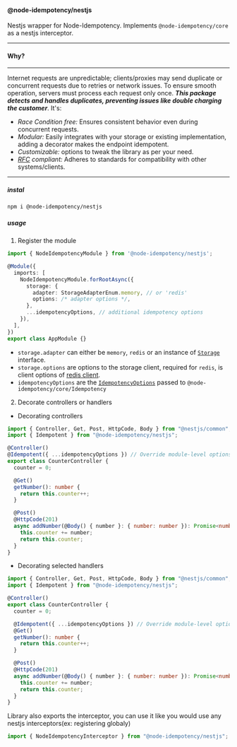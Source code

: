 #### @node-idempotency/nestjs

Nestjs wrapper for Node-Idempotency.
Implements `@node-idempotency/core` as a nestjs interceptor.

---

#### Why?

---

Internet requests are unpredictable; clients/proxies may send duplicate or concurrent requests due to retries or network issues. To ensure smooth operation, servers must process each request only once. <i>**This package detects and handles duplicates, preventing issues like double charging the customer**</i>. It's:

- <i>Race Condition free: </i> Ensures consistent behavior even during concurrent requests.
- <i>Modular:</i> Easily integrates with your storage or existing implementation, adding a decorator makes the endpoint idempotent.
- <i>Customizable:</i> options to tweak the library as per your need.
- <i>[RFC](https://datatracker.ietf.org/doc/draft-ietf-httpapi-idempotency-key-header/) compliant: </i> Adheres to standards for compatibility with other systems/clients.

---

##### instal

```bash
npm i @node-idempotency/nestjs
```

##### usage

1. Register the module

```ts
import { NodeIdempotencyModule } from '@node-idempotency/nestjs';

@Module({
  imports: [
    NodeIdempotencyModule.forRootAsync({
      storage: {
        adapter: StorageAdapterEnum.memory, // or 'redis'
        options: /* adapter options */,
      },
      ...idempotencyOptions, // additional idempotency options
    }),
  ],
})
export class AppModule {}

```

- `storage.adapter` can either be `memory`, `redis` or an instance of [`Storage`](https://github.com/mahendraHegde/node-idempotency/tree/main/packages/storage) interface.
- `storage.options` are options to the storage client, required for `redis`, is client options of [redis client](https://www.npmjs.com/package/redis).
- `idempotencyOptions` are the [`IdempotencyOptions`](https://github.com/mahendraHegde/node-idempotency/blob/main/packages/core/docs/interfaces/IdempotencyOptions.md) passed to `@node-idempotency/core/Idempotency`

2. Decorate controllers or handlers

- Decorating controllers

```ts
import { Controller, Get, Post, HttpCode, Body } from "@nestjs/common";
import { Idempotent } from "@node-idempotency/nestjs";

@Controller()
@Idempotent({ ...idempotencyOptions }) // Override module-level options
export class CounterController {
  counter = 0;

  @Get()
  getNumber(): number {
    return this.counter++;
  }

  @Post()
  @HttpCode(201)
  async addNumber(@Body() { number }: { number: number }): Promise<number> {
    this.counter += number;
    return this.counter;
  }
}
```

- Decorating selected handlers

```ts
import { Controller, Get, Post, HttpCode, Body } from "@nestjs/common";
import { Idempotent } from "@node-idempotency/nestjs";

@Controller()
export class CounterController {
  counter = 0;

  @Idempotent({ ...idempotencyOptions }) // Override module-level options
  @Get()
  getNumber(): number {
    return this.counter++;
  }

  @Post()
  @HttpCode(201)
  async addNumber(@Body() { number }: { number: number }): Promise<number> {
    this.counter += number;
    return this.counter;
  }
}
```

Library also exports the interceptor, you can use it like you would use any nestjs interceptors(ex: registering globaly)

```ts
import { NodeIdempotencyInterceptor } from "@node-idempotency/nestjs";
```
